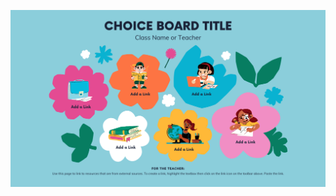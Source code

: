 ![template](https://raw.githubusercontent.com/ShriIraCatalog/resources-two/refs/heads/master/2025/04/20/20250420170458.png)
